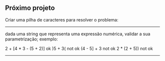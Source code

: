 ## Próximo projeto
Criar uma pilha de caracteres para resolver o problema:

----
dada uma string que representa uma expressão numérica, validar a sua parametrização; exemplo:

2 + [4 * 3 - (5 + 2)] ok
)5 + 3( not ok
(4 - 5] + 3 not ok
2 * (2 + 5)) not ok

----